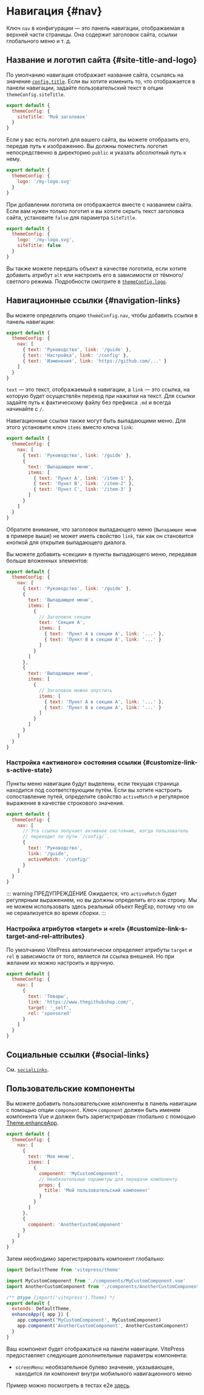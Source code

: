 # Навигация {#nav}

Ключ `nav` в конфигурации — это панель навигации, отображаемая в верхней части страницы. Она содержит заголовок сайта, ссылки глобального меню и т. д.

## Название и логотип сайта {#site-title-and-logo}

По умолчанию навигация отображает название сайта, ссылаясь на значение [`config.title`](./site-config#title). Если вы хотите изменить то, что отображается в панели навигации, задайте пользовательский текст в опции `themeConfig.siteTitle`.

```js
export default {
  themeConfig: {
    siteTitle: 'Мой заголовок'
  }
}
```

Если у вас есть логотип для вашего сайта, вы можете отобразить его, передав путь к изображению. Вы должны поместить логотип непосредственно в директорию `public` и указать абсолютный путь к нему.

```js
export default {
  themeConfig: {
    logo: '/my-logo.svg'
  }
}
```

При добавлении логотипа он отображается вместе с названием сайта. Если вам нужен только логотип и вы хотите скрыть текст заголовка сайта, установите `false` для параметра `SiteTitle`.

```js
export default {
  themeConfig: {
    logo: '/my-logo.svg',
    siteTitle: false
  }
}
```

Вы также можете передать объект в качестве логотипа, если хотите добавить атрибут `alt` или настроить его в зависимости от тёмного/светлого режима. Подробности смотрите в [`themeConfig.logo`](./default-theme-config#logo).

## Навигационные ссылки {#navigation-links}

Вы можете определить опцию `themeConfig.nav`, чтобы добавить ссылки в панель навигации:

```js
export default {
  themeConfig: {
    nav: [
      { text: 'Руководство', link: '/guide' },
      { text: 'Настройка', link: '/config' },
      { text: 'Изменения', link: 'https://github.com/...' }
    ]
  }
}
```

`text` — это текст, отображаемый в навигации, а `link` — это ссылка, на которую будет осуществлён переход при нажатии на текст. Для ссылки задайте путь к фактическому файлу без префикса `.md` и всегда начинайте с `/`.

Навигационные ссылки также могут быть выпадающими меню. Для этого установите ключ `items` вместо ключа `link`:

```js
export default {
  themeConfig: {
    nav: [
      { text: 'Руководство', link: '/guide' },
      {
        text: 'Выпадающее меню',
        items: [
          { text: 'Пункт A', link: '/item-1' },
          { text: 'Пункт B', link: '/item-2' },
          { text: 'Пункт C', link: '/item-3' }
        ]
      }
    ]
  }
}
```

Обратите внимание, что заголовок выпадающего меню (`Выпадающее меню` в примере выше) не может иметь свойство `link`, так как он становится кнопкой для открытия выпадающего диалога.

Вы можете добавить «секции» в пункты выпадающего меню, передавая больше вложенных элементов:

```js
export default {
  themeConfig: {
    nav: [
      { text: 'Руководство', link: '/guide' },
      {
        text: 'Выпадающее меню',
        items: [
          {
            // Заголовок секции
            text: 'Секция A',
            items: [
              { text: 'Пункт A в секции A', link: '...' },
              { text: 'Пункт B в секции A', link: '...' }
            ]
          }
        ]
      },
      {
        text: 'Выпадающее меню',
        items: [
          {
            // Заголовок можно опустить
            items: [
              { text: 'Пункт A в секции A', link: '...' },
              { text: 'Пункт B в секции A', link: '...' }
            ]
          }
        ]
      }
    ]
  }
}
```

### Настройка «активного» состояния ссылки {#customize-link-s-active-state}

Пункты меню навигации будут выделены, если текущая страница находится под соответствующим путём. Если вы хотите настроить сопоставление путей, определите свойство `activeMatch` и регулярное выражение в качестве строкового значения.

```js
export default {
  themeConfig: {
    nav: [
      // Эта ссылка получает активное состояние, когда пользователь
      // переходит по пути `/config/`.
      {
        text: 'Руководство',
        link: '/guide',
        activeMatch: '/config/'
      }
    ]
  }
}
```

::: warning ПРЕДУПРЕЖДЕНИЕ
Ожидается, что `activeMatch` будет регулярным выражением, но вы должны определить его как строку. Мы не можем использовать здесь реальный объект RegExp, потому что он не сериализуется во время сборки.
:::

### Настройка атрибутов «target» и «rel» {#customize-link-s-target-and-rel-attributes}

По умолчанию VitePress автоматически определяет атрибуты `target` и `rel` в зависимости от того, является ли ссылка внешней. Но при желании их можно настроить и вручную.

```js
export default {
  themeConfig: {
    nav: [
      {
        text: 'Товары',
        link: 'https://www.thegithubshop.com/',
        target: '_self',
        rel: 'sponsored'
      }
    ]
  }
}
```

## Социальные ссылки {#social-links}

См. [`socialLinks`](./default-theme-config#sociallinks).

## Пользовательские компоненты

Вы можете добавить пользовательские компоненты в панель навигации с помощью опции `component`. Ключ `component` должен быть именем компонента Vue и должен быть зарегистрирован глобально с помощью [Theme.enhanceApp](../guide/custom-theme#theme-interface).

```js [.vitepress/config.js]
export default {
  themeConfig: {
    nav: [
      {
        text: 'Мое меню',
        items: [
          {
            component: 'MyCustomComponent',
            // Необязательные параметры для передачи компоненту
            props: {
              title: 'Мой пользовательский компонент'
            }
          }
        ]
      },
      {
        component: 'AnotherCustomComponent'
      }
    ]
  }
}
```

Затем необходимо зарегистрировать компонент глобально:

```js [.vitepress/theme/index.js]
import DefaultTheme from 'vitepress/theme'

import MyCustomComponent from './components/MyCustomComponent.vue'
import AnotherCustomComponent from './components/AnotherCustomComponent.vue'

/** @type {import('vitepress').Theme} */
export default {
  extends: DefaultTheme,
  enhanceApp({ app }) {
    app.component('MyCustomComponent', MyCustomComponent)
    app.component('AnotherCustomComponent', AnotherCustomComponent)
  }
}
```

Ваш компонент будет отображаться на панели навигации. VitePress предоставляет следующие дополнительные параметры компонента:

- `screenMenu`: необязательное булево значение, указывающее, находится ли компонент внутри мобильного навигационного меню

Пример можно посмотреть в тестах e2e [здесь](https://github.com/vuejs/vitepress/tree/main/__tests__/e2e/.vitepress).
